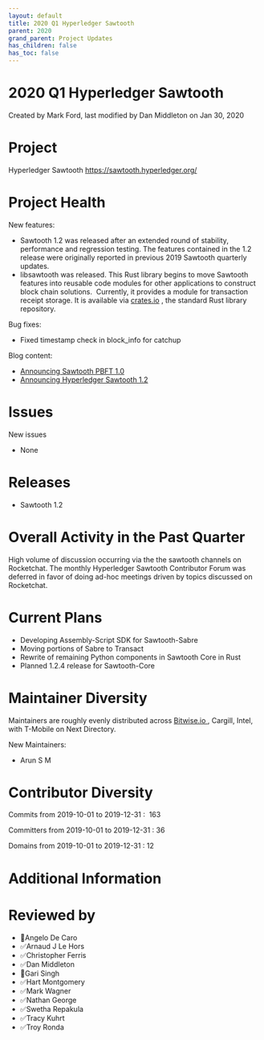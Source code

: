 ```yaml
---
layout: default
title: 2020 Q1 Hyperledger Sawtooth
parent: 2020
grand_parent: Project Updates
has_children: false
has_toc: false
---
```


# 2020 Q1 Hyperledger Sawtooth

Created by Mark Ford, last modified by Dan Middleton on Jan 30, 2020

# Project

Hyperledger Sawtooth
<a href="https://sawtooth.hyperledger.org/" class="external-link" rel="nofollow"><span>https://sawtooth.hyperledger.org/ </span></a>

# Project Health

New features:

-   Sawtooth 1.2 was released after an extended round of stability,
performance and regression testing. The features contained in the
1.2 release were originally reported in previous 2019 Sawtooth
quarterly updates.
-   libsawtooth was released. This Rust library begins to move Sawtooth
features into reusable code modules for other applications to
construct block chain solutions.  Currently, it provides a module
for transaction receipt storage. It is available via
<a href="http://crates.io" class="external-link" rel="nofollow">crates.io</a> , the standard Rust library repository.

Bug fixes:

-   Fixed timestamp check in block\_info for catchup

Blog content:

-   <a href="https://www.hyperledger.org/blog/2019/10/31/announcing-sawtooth-pbft-1-0" class="external-link" rel="nofollow"><span>Announcing Sawtooth PBFT 1.0</span></a>
-   <a href="https://www.hyperledger.org/blog/2019/10/17/announcing-hyperledger-sawtooth-1-2" class="external-link" rel="nofollow"><span>Announcing Hyperledger
Sawtooth 1.2 </span></a>

# Issues

New issues

-   None

# Releases

-   Sawtooth 1.2 

# Overall Activity in the Past Quarter

High volume of discussion occurring via the the sawtooth channels on
Rocketchat. The monthly Hyperledger Sawtooth Contributor Forum was
deferred in favor of doing ad-hoc meetings driven by topics discussed on
Rocketchat.

# Current Plans

-   Developing Assembly-Script SDK for Sawtooth-Sabre
-   Moving portions of Sabre to Transact
-   Rewrite of remaining Python components in Sawtooth Core in Rust
-   Planned 1.2.4 release for Sawtooth-Core



# Maintainer Diversity

Maintainers are roughly evenly distributed across
<a href="http://bitwise.io/" class="external-link" rel="nofollow"><span>Bitwise.io </span></a> , Cargill, Intel, with
T-Mobile on Next Directory. 

New Maintainers:

-   Arun S M

# Contributor Diversity

Commits from 2019-10-01 to 2019-12-31 :  163

Committers from 2019-10-01 to 2019-12-31 : 36

Domains from 2019-10-01 to 2019-12-31 : 12

# Additional Information



# Reviewed by
-   🔲Angelo De Caro
-   ✅Arnaud J Le Hors
-   ✅Christopher Ferris
-   ✅Dan Middleton
-   🔲Gari Singh
-   ✅Hart Montgomery
-   ✅Mark Wagner
-   ✅Nathan George
-   ✅Swetha Repakula
-   ✅Tracy Kuhrt
-   ✅Troy Ronda







